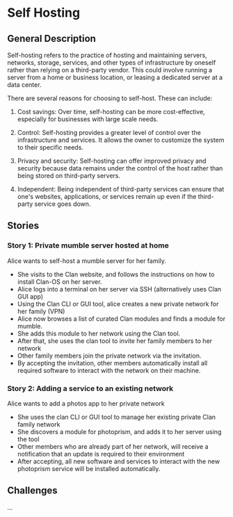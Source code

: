 # Self Hosting

## General Description

Self-hosting refers to the practice of hosting and maintaining servers, networks, storage, services, and other types of infrastructure by oneself rather than relying on a third-party vendor. This could involve running a server from a home or business location, or leasing a dedicated server at a data center.

There are several reasons for choosing to self-host. These can include:

1. Cost savings: Over time, self-hosting can be more cost-effective, especially for businesses with large scale needs.

1. Control: Self-hosting provides a greater level of control over the infrastructure and services. It allows the owner to customize the system to their specific needs.

1. Privacy and security: Self-hosting can offer improved privacy and security because data remains under the control of the host rather than being stored on third-party servers.

1. Independent: Being independent of third-party services can ensure that one's websites, applications, or services remain up even if the third-party service goes down.

## Stories

### Story 1: Private mumble server hosted at home

Alice wants to self-host a mumble server for her family.

- She visits to the Clan website, and follows the instructions on how to install Clan-OS on her server.
- Alice logs into a terminal on her server via SSH (alternatively uses Clan GUI app)
- Using the Clan CLI or GUI tool, alice creates a new private network for her family (VPN)
- Alice now browses a list of curated Clan modules and finds a module for mumble.
- She adds this module to her network using the Clan tool.
- After that, she uses the clan tool to invite her family members to her network
- Other family members join the private network via the invitation.
- By accepting the invitation, other members automatically install all required software to interact with the network on their machine.

### Story 2: Adding a service to an existing network

Alice wants to add a photos app to her private network

- She uses the clan CLI or GUI tool to manage her existing private Clan family network
- She discovers a module for photoprism, and adds it to her server using the tool
- Other members who are already part of her network, will receive a notification that an update is required to their environment
- After accepting, all new software and services to interact with the new photoprism service will be installed automatically.

## Challenges

...
